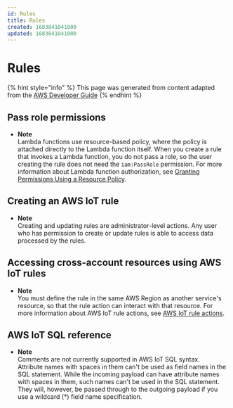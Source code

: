 ```yaml
---
id: Rules
title: Rules
created: 1683841041000
updated: 1683841041000
---
```

# Rules

{% hint style="info" %}
This page was generated from content adapted from the [AWS Developer Guide](https://github.com/awsdocs/aws-iot-docs.git)
{% endhint %}

## Pass role permissions

- **Note**  
Lambda functions use resource\-based policy, where the policy is attached directly to the Lambda function itself\. When you create a rule that invokes a Lambda function, you do not pass a role, so the user creating the rule does not need the `iam:PassRole` permission\. For more information about Lambda function authorization, see [Granting Permissions Using a Resource Policy](https://docs.aws.amazon.com/lambda/latest/dg/intro-permission-model.html#intro-permission-model-access-policy)\.


## Creating an AWS IoT rule

- **Note**  
Creating and updating rules are administrator\-level actions\. Any user who has permission to create or update rules is able to access data processed by the rules\.


## Accessing cross-account resources using AWS IoT rules

- **Note**  
You must define the rule in the same AWS Region as another service's resource, so that the rule action can interact with that resource\. For more information about AWS IoT rule actions, see [AWS IoT rule actions](iot-rule-actions.md)\.


## AWS IoT SQL reference

- **Note**  
Comments are not currently supported in AWS IoT SQL syntax\.  
Attribute names with spaces in them can't be used as field names in the SQL statement\. While the incoming payload can have attribute names with spaces in them, such names can't be used in the SQL statement\. They will, however, be passed through to the outgoing payload if you use a wildcard \(\*\) field name specification\.

